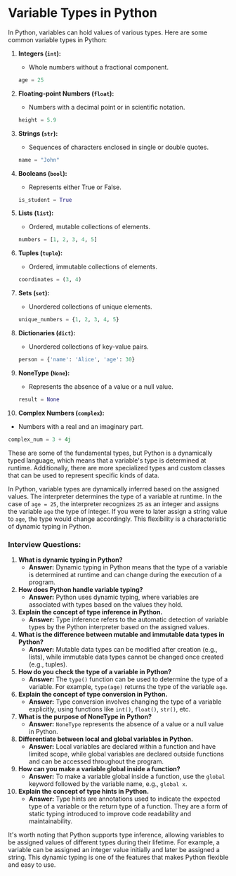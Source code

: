 # Variable Types in Python

In Python, variables can hold values of various types. Here are some common variable types in Python:

1. **Integers (`int`):**

   - Whole numbers without a fractional component.

   ```python
   age = 25
   ```

2. **Floating-point Numbers (`float`):**

   - Numbers with a decimal point or in scientific notation.

   ```python
   height = 5.9
   ```

3. **Strings (`str`):**

   - Sequences of characters enclosed in single or double quotes.

   ```python
   name = "John"
   ```

4. **Booleans (`bool`):**

   - Represents either True or False.

   ```python
   is_student = True
   ```

5. **Lists (`list`):**

   - Ordered, mutable collections of elements.

   ```python
   numbers = [1, 2, 3, 4, 5]
   ```

6. **Tuples (`tuple`):**

   - Ordered, immutable collections of elements.

   ```python
   coordinates = (3, 4)
   ```

7. **Sets (`set`):**

   - Unordered collections of unique elements.

   ```python
   unique_numbers = {1, 2, 3, 4, 5}
   ```

8. **Dictionaries (`dict`):**

   - Unordered collections of key-value pairs.

   ```python
   person = {'name': 'Alice', 'age': 30}
   ```

9. **NoneType (`None`):**

   - Represents the absence of a value or a null value.

   ```python
   result = None
   ```

10. **Complex Numbers (`complex`):**

- Numbers with a real and an imaginary part.

```python
complex_num = 3 + 4j
```

These are some of the fundamental types, but Python is a dynamically typed language, which means that a variable's type is determined at runtime. Additionally, there are more specialized types and custom classes that can be used to represent specific kinds of data.

In Python, variable types are dynamically inferred based on the assigned values. The interpreter determines the type of a variable at runtime. In the case of `age = 25`, the interpreter recognizes `25` as an integer and assigns the variable `age` the type of integer. If you were to later assign a string value to `age`, the type would change accordingly. This flexibility is a characteristic of dynamic typing in Python.

### Interview Questions:

1. **What is dynamic typing in Python?**
   - **Answer:** Dynamic typing in Python means that the type of a variable is determined at runtime and can change during the execution of a program.
2. **How does Python handle variable typing?**
   - **Answer:** Python uses dynamic typing, where variables are associated with types based on the values they hold.
3. **Explain the concept of type inference in Python.**
   - **Answer:** Type inference refers to the automatic detection of variable types by the Python interpreter based on the assigned values.
4. **What is the difference between mutable and immutable data types in Python?**
   - **Answer:** Mutable data types can be modified after creation (e.g., lists), while immutable data types cannot be changed once created (e.g., tuples).
5. **How do you check the type of a variable in Python?**
   - **Answer:** The `type()` function can be used to determine the type of a variable. For example, `type(age)` returns the type of the variable `age`.
6. **Explain the concept of type conversion in Python.**
   - **Answer:** Type conversion involves changing the type of a variable explicitly, using functions like `int()`, `float()`, `str()`, etc.
7. **What is the purpose of NoneType in Python?**
   - **Answer:** `NoneType` represents the absence of a value or a null value in Python.
8. **Differentiate between local and global variables in Python.**
   - **Answer:** Local variables are declared within a function and have limited scope, while global variables are declared outside functions and can be accessed throughout the program.
9. **How can you make a variable global inside a function?**
   - **Answer:** To make a variable global inside a function, use the `global` keyword followed by the variable name, e.g., `global x`.
10. **Explain the concept of type hints in Python.**
    - **Answer:** Type hints are annotations used to indicate the expected type of a variable or the return type of a function. They are a form of static typing introduced to improve code readability and maintainability.

It's worth noting that Python supports type inference, allowing variables to be assigned values of different types during their lifetime. For example, a variable can be assigned an integer value initially and later be assigned a string. This dynamic typing is one of the features that makes Python flexible and easy to use.